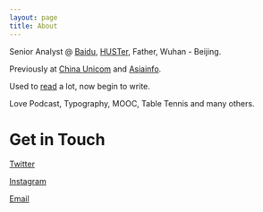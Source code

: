 ```yaml
---
layout: page
title: About
---
```


Senior Analyst @ [Baidu](https://www.baidu.com/), [HUSTer](http://www.hust.edu.cn/), Father, Wuhan - Beijing.

Previously at [China Unicom](http://www.chinaunicom.com.cn/) and [Asiainfo](http://www.asiainfo.com/).

Used to [read](https://book.douban.com/people/slavezero/) a lot, now begin to write.

Love Podcast, Typography, MOOC, Table Tennis and many others.



# Get in Touch

[Twitter](https://twitter.com/fangfrancis)

[Instagram](https://www.instagram.com/fangfrancis/)

[Email](mailto:fangfrancis@gmail.com)

